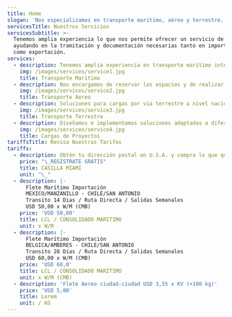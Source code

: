 ```yaml
---
title: Home
slogan: 'Nos especializamos en transporte marítimo, aéreo y terrestre.'
servicesTitle: Nuestros Servicios
servicesSubtitle: >-
  Tenemos amplia experiencia lo que nos permite ofrecer un servicio de calidad,
  ayudando en la tramitación y documentación necesarias tanto en importación
  como exportación.
services:
  - description: Tenemos amplia experiencia en transporte marítimo internacional de cargas.
    img: /images/services/service1.jpg
    title: Transporte Maritimo
  - description: Nos encargamos de reservar los espacios y de realizar la documentacion.
    img: /images/services/service2.jpg
    title: Transporte Aereo
  - description: Soluciones para cargas por via terrestre a nivel nacional e internacional.
    img: /images/services/service3.jpg
    title: Transporte Terrestre
  - description: Diseñamos e implementamos soluciones adaptadas a diferentes industrias.
    img: /images/services/service4.jpg
    title: Cargas de Proyectos
tariffsTitle: Revisa Nuestras Tarifas
tariffs:
  - description: Obtén tu dirección postal en U.S.A. y compra lo que quieras.
    price: "\_REGISTRATE GRATIS"
    title: CASILLA MIAMI
    unit: "\_"
  - description: |-
      Flete Marítimo Importación
      MEXICO/MANZANILLO - CHILE/SAN ANTONIO
      Transito 14 Dias / Ruta Directa / Salidas Semanales
      USD 50,00 x W/M (CMB)
    price: 'USD 50,00'
    title: LCL / CONSOLIDADO MARITIMO
    unit: x W/M
  - description: |-
      Flete Marítimo Importación
      BELGICA/AMBERES - CHILE/SAN ANTONIO
      Transito 28 Días / Ruta Directa / Salidas Semanales
      USD 60,00 x W/M (CMB)
    price: 'USD 60,0'
    title: LCL / CONSOLIDADO MARITIMO
    unit: x W/M (CMB)
  - description: 'Flete Aereo ciudad-ciudad USD 3,55 x KV (+100 kg)'
    price: 'USD 5,00'
    title: Lorem
    unit: / KG
---
```


